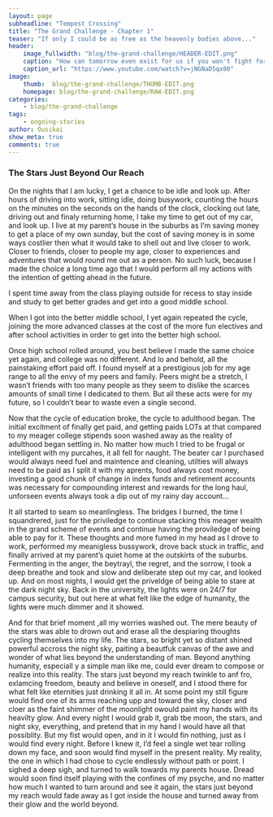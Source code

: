 ```yaml
---
layout: page
subheadline: "Tempest Crossing"
title: "The Grand Challenge - Chapter 1"
teaser: "If only I could be as free as the heavenly bodies above..."
header:
    image_fullwidth: "blog/the-grand-challenge/HEADER-EDIT.png"
    caption: "How can tomorrow even exist for us if you won't fight for yourself today?"
    caption_url: "https://www.youtube.com/watch?v=jNGNaD5qx00"
image:
    thumb:  blog/the-grand-challenge/THUMB-EDIT.png
    homepage: blog/the-grand-challenge/RAW-EDIT.png
categories:
    - blog/the-grand-challenge
tags:
    - ongoing-stories
author: Ousikai
show_meta: true
comments: true
---
```

### The Stars Just Beyond Our Reach
On the nights that I am lucky, I get a chance to be idle and look up. After hours of driving into work, sitting idle, doing busywork, counting the hours on the minutes on the seconds on the hands of the clock, clocking out late, driving out and finaly returning home, I take my time to get out of my car, and look up. I live at my parent’s house in the suburbs as I’m saving money to get a place of my own sunday, but the cost of saving money is in some ways costlier then what it would take to shell out and live closer to work. Closer to friends, closer to people my age, closer to experiences and adventures that would round me out as a person. No such luck, because I made the choice a long time ago that I would perform all my actions with the intention of getting ahead in the future.

I spent time away from the class playing outside for recess to stay inside and study to get better grades and get into a good middle school.

When I got into the better middle school, I yet again repeated the cycle, joining the more advanced classes at the cost of the more fun electives and after school activities in order to get into the better high school.

Once high school rolled around, you best believe I made the same choice yet again, and college was no different. And lo and behold, all the painstaking effort paid off. I found myself at a prestigious job for my age range to all the envy of my peers and family. Peers might be a stretch, I wasn’t friends with too many people as they seem to dislike the scarces amounts of small time I dedicated to them. But all these acts were for my future, so I couldn’t bear to waste even a single second.

Now that the cycle of education broke, the cycle to adulthood began. The initial excitment of finally get paid, and getting paids LOTs at that compared to my meager college stipends soon washed away as the reality of adulthood began settling in. No matter how much I tried to be frugal or intelligent with my purcahes, it all fell for naught. The beater car I purchased would always need fuel and maintence and cleaning, utilties will always need to be paid as I split it with my aprents, food always cost money, investing a good chunk of change in index funds and retirement accounts was necessary for compounding interest and rewards for the long haul, unforseen events always took a dip out of my rainy day account…

It all started to seam so meanlingless. The bridges I burned, the time I squandrered, just for the priviledge to continue stacking this meager wealth in the grand scheme of events and continue having the proviledge of being able to pay for it. These thoughts and more fumed in my head as I drove to work, performed my meanigless bussywork, drove back stuck in traffic, and finally arrived at my parent’s quiet home at the outskirts of the suburbs. Fermenting in the anger, the beytrayl, the regret, and the sorrow, I took a deep breathe and took and slow and deliberate step out my car, and looked up. And on most nights, I would get the priveldge of being able to stare at the dark night sky. Back in the university, the lights were on 24/7 for campus security, but out here at what felt like the edge of humanity, the lights were much dimmer and it showed.

And for that brief moment ,all my worries washed out. The mere beauty of the stars was able to drown out and erase all the despiaring thoughts cycling themselves into my life. The stars, so bright yet so distant shined powerful accross the night sky, paiting a beautfuk canvas of the awe and wonder of what lies beyond the understanding of man. Beyond anything humanity, especiall y a simple man like me, could ever dream to compose or realize into this reality. The stars just beyond my reach twinkle to anf fro, exlamcing freedom, beauty and believe in oneself, and I stood there for what felt like eternities just drinking it all in. At some point my still figure would find one of its arms reaching upp and toward the sky, closer and cloer as the faint shimmer of the moonlight owould paint my hands with its heavilty glow. And every night I would grab it, grab tbe moon, the stars, and night sky, everything, and pretend that in my hand I would have all that possiblity. But my fist would open, and in it I would fin nothing, just as I would find every night. Before I knew it, I’d feel a single wet tear rolling down my face, and soon would find myself in the present reality. My reality, the one in which I had chose to cycle endlessly without path or point. I sighed a deep sigh, and turned to walk towards my parents house. Dread would soon find itself playing with the confines of my psyche, and no matter how much I wanted to turn around and see it again, the stars just beyond my reach would fade away as I got inside the house and turned away from their glow and the world beyond.